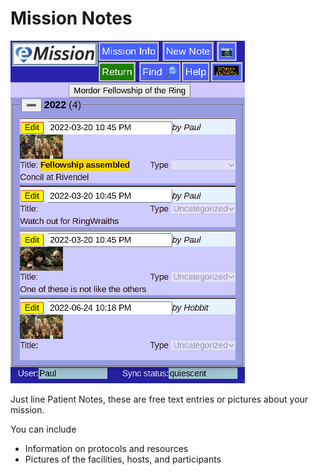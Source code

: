 # Mission Notes

![](images/MissionList.png)

Just line Patient Notes, these are free text entries or pictures about your mission.

You can include

* Information on protocols and resources
* Pictures of the facilities, hosts, and participants 
